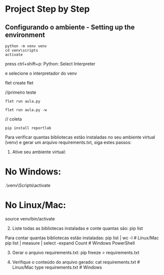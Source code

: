 # Project Step by Step 

## Configurando o ambiente - Setting up the environment

```
python -m venv venv
cd venv\scripts
activate

```
press ctrl+shift+p: Python: Select Interpreter

e selecione o interpretador do venv

flet create flet

//primeiro teste

```
flet run aula.py

flet run aula.py -w

```

// coleta

```
pip install reportlab

```

Para verificar quantas bibliotecas estão instaladas no seu ambiente virtual (venv) e gerar um arquivo requirements.txt, siga estes passos:

1. Ative seu ambiente virtual:

# No Windows:
.\venv\Scripts\activate

# No Linux/Mac:
source venv/bin/activate

2. Liste todas as bibliotecas instaladas e conte quantas são:
pip list

Para contar quantas bibliotecas estão instaladas:
pip list | wc -l  # Linux/Mac
pip list | measure | select -expand Count  # Windows PowerShell

3. Gerar o arquivo requirements.txt:
pip freeze > requirements.txt

4. Verifique o conteúdo do arquivo gerado:
cat requirements.txt  # Linux/Mac
type requirements.txt  # Windows

